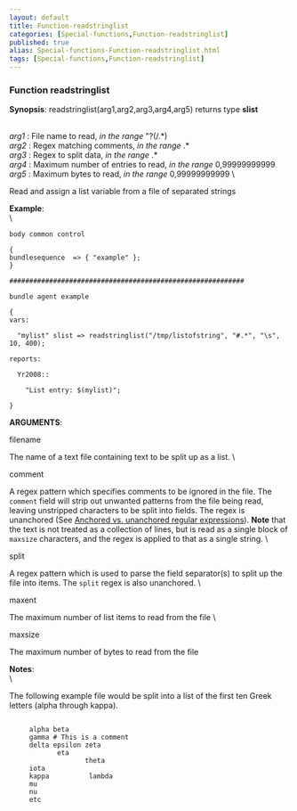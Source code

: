 ```yaml
---
layout: default
title: Function-readstringlist
categories: [Special-functions,Function-readstringlist]
published: true
alias: Special-functions-Function-readstringlist.html
tags: [Special-functions,Function-readstringlist]
---
```


### Function readstringlist

**Synopsis**: readstringlist(arg1,arg2,arg3,arg4,arg5) returns type
**slist**

\
 *arg1* : File name to read, *in the range* "?(/.\*) \
 *arg2* : Regex matching comments, *in the range* .\* \
 *arg3* : Regex to split data, *in the range* .\* \
 *arg4* : Maximum number of entries to read, *in the range*
0,99999999999 \
 *arg5* : Maximum bytes to read, *in the range* 0,99999999999 \

Read and assign a list variable from a file of separated strings

**Example**:\
 \

~~~~ {.verbatim}
body common control

{
bundlesequence  => { "example" };
}

###########################################################

bundle agent example

{     
vars:

  "mylist" slist => readstringlist("/tmp/listofstring", "#.*", "\s", 10, 400);

reports:

  Yr2008::

    "List entry: $(mylist)";

}
~~~~

**ARGUMENTS**:

filename

The name of a text file containing text to be split up as a list. \

comment

A regex pattern which specifies comments to be ignored in the file. The
`comment` field will strip out unwanted patterns from the file being
read, leaving unstripped characters to be split into fields. The regex
is unanchored (See [Anchored vs. unanchored regular
expressions](#Anchored-vs_002e-unanchored-regular-expressions)).
**Note** that the text is not treated as a collection of lines, but is
read as a single block of `maxsize` characters, and the regex is applied
to that as a single string. \

split

A regex pattern which is used to parse the field separator(s) to split
up the file into items. The `split` regex is also unanchored. \

maxent

The maximum number of list items to read from the file \

maxsize

The maximum number of bytes to read from the file

**Notes**:\
 \

The following example file would be split into a list of the first ten
Greek letters (alpha through kappa).

~~~~ {.smallexample}
     
     alpha beta
     gamma # This is a comment
     delta epsilon zeta
            eta
                   theta
     iota
     kappa          lambda
     mu
     nu
     etc
     
     
~~~~
